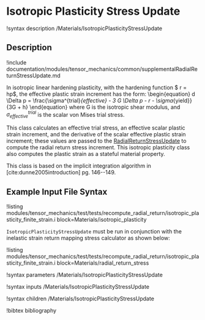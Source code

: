# Isotropic Plasticity Stress Update

!syntax description /Materials/IsotropicPlasticityStressUpdate

## Description

!include documentation/modules/tensor_mechanics/common/supplementalRadialReturnStressUpdate.md

In isotropic linear hardening plasticity, with the hardening function $ r = hp$, the effective
plastic strain increment has the form:
\begin{equation}
 d \Delta p = \frac{\sigma^{trial}_{effective} - 3 G \Delta p - r - \sigma_{yield}}{3G + h}
\end{equation}
where G is the isotropic shear modulus, and $\sigma^{trial}_{effective}$ is the scalar von Mises
trial stress.

This class calculates an effective trial stress, an effective scalar plastic strain increment, and
the derivative of the scalar effective plastic strain increment; these values are passed to the
[RadialReturnStressUpdate](/RadialReturnStressUpdate.md) to compute the radial return stress
increment.  This isotropic plasticity class also computes the plastic strain as a stateful material
property.

This class is based on the implicit integration algorithm in [cite:dunne2005introduction]
pg. 146--149.

## Example Input File Syntax

!listing modules/tensor_mechanics/test/tests/recompute_radial_return/isotropic_plasticity_finite_strain.i block=Materials/isotropic_plasticity

`IsotropicPlasticityStressUpdate` must be run in conjunction with the inelastic strain return mapping
stress calculator as shown below:

!listing modules/tensor_mechanics/test/tests/recompute_radial_return/isotropic_plasticity_finite_strain.i block=Materials/radial_return_stress

!syntax parameters /Materials/IsotropicPlasticityStressUpdate

!syntax inputs /Materials/IsotropicPlasticityStressUpdate

!syntax children /Materials/IsotropicPlasticityStressUpdate

!bibtex bibliography
